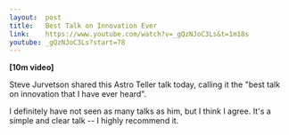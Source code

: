 ```yaml
---
layout:  post
title:   Best Talk on Innovation Ever
link:    https://www.youtube.com/watch?v=_gQzNJoC3Ls&t=1m18s
youtube: _gQzNJoC3Ls?start=78
---
```


**\[10m video\]**

Steve Jurvetson shared this Astro Teller talk today, calling it the "best talk on innovation that I have ever heard".

I definitely have not seen as many talks as him, but I think I agree. It's a simple and clear talk -- I highly recommend it.
